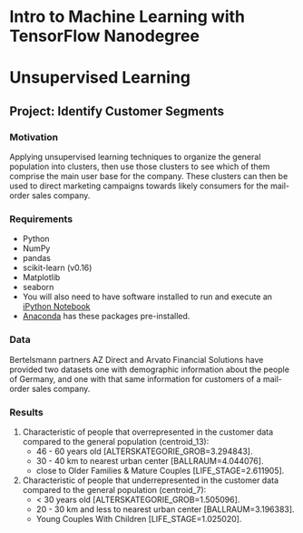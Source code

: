 # Intro to Machine Learning with TensorFlow Nanodegree
# Unsupervised Learning
## Project: Identify Customer Segments

### Motivation
Applying unsupervised learning techniques to organize the general population into clusters, then use those clusters to see which of them comprise the main user base for the company. 
These clusters can then be used to direct marketing campaigns towards likely consumers for the mail-order sales company.


### Requirements
- Python
- NumPy
- pandas
- scikit-learn (v0.16)
- Matplotlib
- seaborn
- You will also need to have software installed to run and execute an [iPython Notebook](http://ipython.org/notebook.html)
- [Anaconda](https://www.continuum.io/downloads) has these packages pre-installed.



### Data
Bertelsmann partners AZ Direct and Arvato Financial Solutions have provided two datasets one with demographic information about the people of Germany, and one with that same information for customers of a mail-order sales company.



### Results
1. Characteristic of people that overrepresented in the customer data compared to the general population (centroid_13):
	- 46 - 60 years old [ALTERSKATEGORIE_GROB=3.294843].
	- 30 - 40 km to nearest urban center [BALLRAUM=4.044076].
	- close to Older Families & Mature Couples [LIFE_STAGE=2.611905].
2. Characteristic of people that underrepresented in the customer data compared to the general population (centroid_7):
	- < 30 years old [ALTERSKATEGORIE_GROB=1.505096].
	- 20 - 30 km and less to nearest urban center [BALLRAUM=3.196383].
	- Young Couples With Children [LIFE_STAGE=1.025020].

